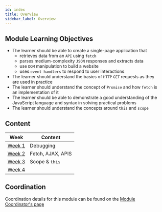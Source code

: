 ```yaml
---
id: index
title: Overview
sidebar_label: Overview
---
```


## Module Learning Objectives

- The learner should be able to create a single-page application that
  - retrieves data from an `API` using `fetch`
  - parses medium-complexity `JSON` responses and extracts data
  - use `DOM` manipulation to build a website
  - uses `event handlers` to respond to user interactions
- The learner should understand the basics of `HTTP` `GET` requests as they are used in practice
- The learner should understand the concept of `Promise` and how `fetch` is an implementation of it
- The learner should be able to demonstrate a good understanding of the JavaScript language and syntax in solving practical problems
- The learner should understand the concepts around `this` and `scope`

## Content

| Week                          | Content           |
| ----------------------------- | ----------------- |
| [Week 1](./week-1/lesson.md)  | Debugging         |
| [Week 2](./week-2/lesson.md)  | Fetch, AJAX, APIS |
| [Week 3](./week-3/lesson.md)  | Scope & `this`    |
| [Week 4](./week-4/lesson.md)  |                   |

## Coordination

Coordination details for this module can be found on the [Module Coordinator's page](./coordinator)
